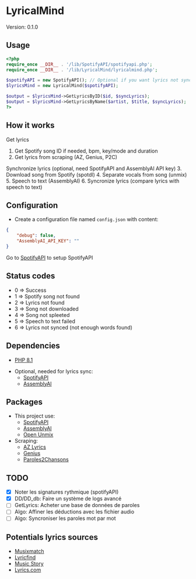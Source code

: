 # LyricalMind
Version: 0.1.0

## Usage
```php
<?php
require_once __DIR__ . '/lib/SpotifyAPI/spotifyapi.php';
require_once __DIR__ . '/lib/LyricalMind/lyricalmind.php';

$spotifyAPI = new SpotifyAPI(); // Optional if you want lyrics not synced
$lyricsMind = new LyricalMind($spotifyAPI);

$output = $lyricsMind->GetLyricsByID($id, $syncLyrics);
$output = $lyricsMind->GetLyricsByName($artist, $title, $syncLyrics);
?>
```

## How it works
Get lyrics
1. Get Spotify song ID if needed, bpm, key/mode and duration
2. Get lyrics from scraping (AZ, Genius, P2C)

Synchronize lyrics (optional, need SpotifyAPI and AssemblyAI API key)
3. Download song from Spotify (spotdl)
4. Separate vocals from song (unmix)
5. Speech to text (AssemblyAI)
6. Syncronize lyrics (compare lyrics with speech to text)

## Configuration
* Create a configuration file named `config.json` with content:
```json
{
    "debug": false,
    "AssemblyAI_API_KEY": ""
}
```
Go to [SpotifyAPI](https://www.github.com/Gerem66/SpotifyAPI) to setup SpotifyAPI

## Status codes
- 0 => Success
- 1 => Spotify song not found
- 2 => Lyrics not found
- 3 => Song not downloaded
- 4 => Song not spleeted
- 5 => Speech to text failed
- 6 => Lyrics not synced (not enough words found)

## Dependencies
- [PHP 8.1](https://www.php.net)
* Optional, needed for lyrics sync:
    - [SpotifyAPI](https://github.com/Gerem66/SpotifyAPI)
    - [AssemblyAI](https://www.assemblyai.com)

## Packages
* This project use:
    - [SpotifyAPI](https://developer.spotify.com)
    - [AssemblyAI](https://www.assemblyai.com)
    - [Open Unmix](https://github.com/sigsep/open-unmix-pytorch)
* Scraping:
    - [AZ Lyrics](https://www.azlyrics.com)
    - [Genius](https://genius.com)
    - [Paroles2Chansons](https://www.paroles2chansons.com)

## TODO
- [x] Noter les signatures rythmique (spotifyAPI)
- [x] DD/DD_db: Faire un système de logs avancé
- [ ] GetLyrics: Acheter une base de données de paroles
- [ ] Algo: Affiner les déductions avec les fichier audio
- [ ] Algo: Syncroniser les paroles mot par mot

## Potentials lyrics sources
- [Musixmatch](https://www.musixmatch.com)
- [Lyricfind](https://www.lyricfind.com)
- [Music Story](https://developers.music-story.com/fr/developpeurs/lyric)
- [Lyrics.com](https://lyrics.com)